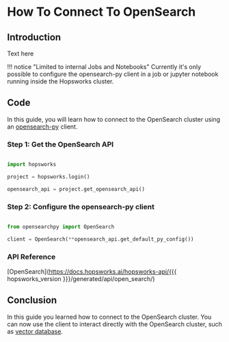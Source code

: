 # How To Connect To OpenSearch

## Introduction

Text here

!!! notice "Limited to internal Jobs and Notebooks"
    Currently it's only possible to configure the opensearch-py client in a job or jupyter notebook running inside the Hopsworks cluster.


## Code

In this guide, you will learn how to connect to the OpenSearch cluster using an [opensearch-py](https://opensearch.org/docs/1.3/clients/python/) client. 

### Step 1: Get the OpenSearch API

```python

import hopsworks

project = hopsworks.login()

opensearch_api = project.get_opensearch_api()

```

### Step 2: Configure the opensearch-py client

```python

from opensearchpy import OpenSearch

client = OpenSearch(**opensearch_api.get_default_py_config())

```

### API Reference

[OpenSearch](https://docs.hopsworks.ai/hopsworks-api/{{{ hopsworks_version }}}/generated/api/open_search/)

## Conclusion

In this guide you learned how to connect to the OpenSearch cluster. You can now use the client to interact directly with the OpenSearch cluster, such as [vector database](../../mlops/vector_database/index.md).
